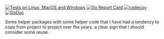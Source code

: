 [![Tests on Linux, MacOS and Windows](https://github.com/bep/helpers/workflows/Test/badge.svg)](https://github.com/bep/helpers/actions?query=workflow:Test)
[![Go Report Card](https://goreportcard.com/badge/github.com/bep/helpers)](https://goreportcard.com/report/github.com/bep/helpers)
[![codecov](https://codecov.io/gh/bep/helpers/branch/main/graph/badge.svg?token=5Q38Z05KDK)](https://codecov.io/gh/bep/helpers)
[![GoDoc](https://godoc.org/github.com/bep/helpers?status.svg)](https://godoc.org/github.com/bep/helpers)

Some helper packages with some helper code that I have had a tendency to copy from project to project over the years, a clear sign that I should consider some reuse.